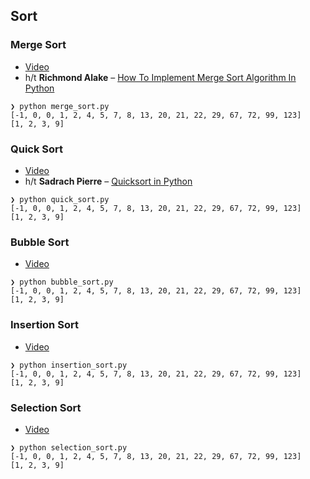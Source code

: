 ## Sort

### Merge Sort 

* [Video](https://youtu.be/4VqmGXwpLqc)
* h/t **Richmond Alake** – [How To Implement Merge Sort Algorithm In Python](https://towardsdatascience.com/how-to-implement-merge-sort-algorithm-in-python-4662a89ae48c)

```
❯ python merge_sort.py
[-1, 0, 0, 1, 2, 4, 5, 7, 8, 13, 20, 21, 22, 29, 67, 72, 99, 123]
[1, 2, 3, 9]
```

### Quick Sort 

* [Video](https://youtu.be/Hoixgm4-P4M)
* h/t **Sadrach Pierre** – [Quicksort in Python](https://towardsdatascience.com/quicksort-in-python-dbefa7dcf9cc)

```
❯ python quick_sort.py
[-1, 0, 0, 1, 2, 4, 5, 7, 8, 13, 20, 21, 22, 29, 67, 72, 99, 123]
[1, 2, 3, 9]
```

### Bubble Sort 

* [Video](https://youtu.be/xli_FI7CuzA)

```
❯ python bubble_sort.py
[-1, 0, 0, 1, 2, 4, 5, 7, 8, 13, 20, 21, 22, 29, 67, 72, 99, 123]
[1, 2, 3, 9]
```

### Insertion Sort 

* [Video](https://youtu.be/JU767SDMDvA)

```
❯ python insertion_sort.py 
[-1, 0, 0, 1, 2, 4, 5, 7, 8, 13, 20, 21, 22, 29, 67, 72, 99, 123]
[1, 2, 3, 9]
```

### Selection Sort 

* [Video](https://youtu.be/g-PGLbMth_g)

```
❯ python selection_sort.py 
[-1, 0, 0, 1, 2, 4, 5, 7, 8, 13, 20, 21, 22, 29, 67, 72, 99, 123]
[1, 2, 3, 9]
```